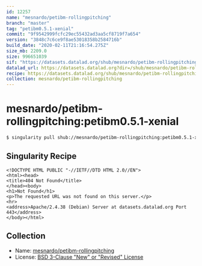 ```yaml
---
id: 12257
name: "mesnardo/petibm-rollingpitching"
branch: "master"
tag: "petibm0.5.1-xenial"
commit: "9f9542999fcfc29ec55432ad3aa5cf8719f7a654"
version: "3848c7c6ce9f8ae53018358b2584716b"
build_date: "2020-02-11T21:16:54.275Z"
size_mb: 2209.0
size: 996651039
sif: "https://datasets.datalad.org/shub/mesnardo/petibm-rollingpitching/petibm0.5.1-xenial/2020-02-11-9f954299-3848c7c6/3848c7c6ce9f8ae53018358b2584716b.sif"
datalad_url: https://datasets.datalad.org?dir=/shub/mesnardo/petibm-rollingpitching/petibm0.5.1-xenial/2020-02-11-9f954299-3848c7c6/
recipe: https://datasets.datalad.org/shub/mesnardo/petibm-rollingpitching/petibm0.5.1-xenial/2020-02-11-9f954299-3848c7c6/Singularity
collection: mesnardo/petibm-rollingpitching
---
```


# mesnardo/petibm-rollingpitching:petibm0.5.1-xenial

```bash
$ singularity pull shub://mesnardo/petibm-rollingpitching:petibm0.5.1-xenial
```

## Singularity Recipe

```singularity
<!DOCTYPE HTML PUBLIC "-//IETF//DTD HTML 2.0//EN">
<html><head>
<title>404 Not Found</title>
</head><body>
<h1>Not Found</h1>
<p>The requested URL was not found on this server.</p>
<hr>
<address>Apache/2.4.38 (Debian) Server at datasets.datalad.org Port 443</address>
</body></html>
```

## Collection

 - Name: [mesnardo/petibm-rollingpitching](https://github.com/mesnardo/petibm-rollingpitching)
 - License: [BSD 3-Clause "New" or "Revised" License](https://api.github.com/licenses/bsd-3-clause)

